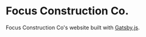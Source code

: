 # Focus Construction Co.

Focus Construction Co's website built with
[Gatsby.js](https://www.gatsbyjs.org/).
